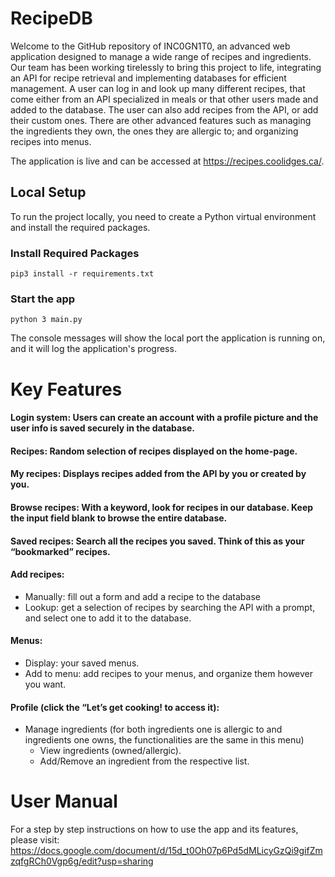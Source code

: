 # RecipeDB

Welcome to the GitHub repository of INC0GN1T0, an advanced web application designed to manage a wide range of recipes and ingredients. Our team has been working tirelessly to bring this project to life, integrating an API for recipe retrieval and implementing databases for efficient management. A user can log in and look up many different recipes, that come either from an API specialized in meals or that other users made and added to the database. The user can also add recipes from the API, or add their custom ones. There are other advanced features such as managing the ingredients they own, the ones they are allergic to; and organizing recipes into menus.

The application is live and can be accessed at https://recipes.coolidges.ca/.

## Local Setup

To run the project locally, you need to create a Python virtual environment and install the required packages.

### Install Required Packages
```
pip3 install -r requirements.txt
```
### Start the app
```
python 3 main.py
```
The console messages will show the local port the application is running on, and it will log the application's progress.



# Key Features
#### Login system: Users can create an account with a profile picture and the user info is saved securely in the database.
#### Recipes: Random selection of recipes displayed on the home-page.
#### My recipes: Displays recipes added from the API by you or created by you.
#### Browse recipes: With a keyword, look for recipes in our database. Keep the input field blank to browse the entire database.
#### Saved recipes: Search all the recipes you saved. Think of this as your “bookmarked” recipes.
#### Add recipes:
   - Manually: fill out a form and add a recipe to the database
   - Lookup: get a selection of recipes by searching the API with a prompt, and select one to add it to the database.
#### Menus:
   - Display: your saved menus.
   - Add to menu: add recipes to your menus, and organize them however you want.
#### Profile (click the “Let’s get cooking! <username> to access it):
  - Manage ingredients (for both ingredients one is allergic to and ingredients one owns, the functionalities are the same in this menu)
     - View ingredients (owned/allergic).
     - Add/Remove an ingredient from the respective list.



# User Manual
For a step by step instructions on how to use the app and its features, please visit:
https://docs.google.com/document/d/15d_t0Oh07p6Pd5dMLicyGzQi9gifZmzqfgRCh0Vgp6g/edit?usp=sharing
